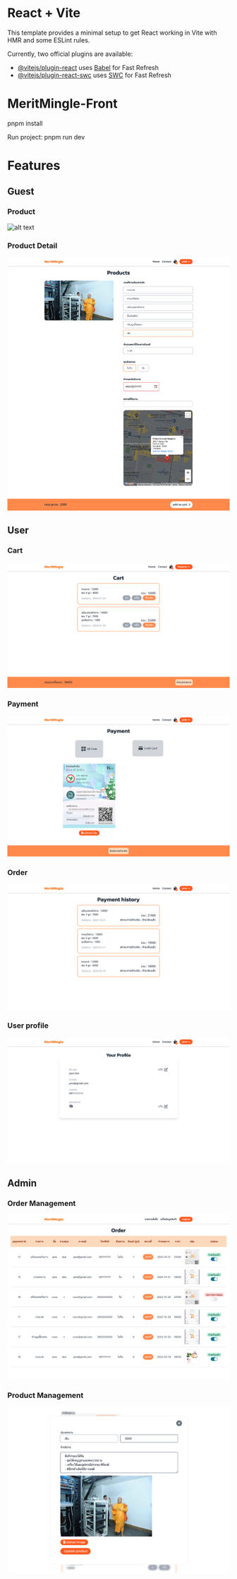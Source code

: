 # React + Vite

This template provides a minimal setup to get React working in Vite with HMR and some ESLint rules.

Currently, two official plugins are available:

- [@vitejs/plugin-react](https://github.com/vitejs/vite-plugin-react/blob/main/packages/plugin-react/README.md) uses [Babel](https://babeljs.io/) for Fast Refresh
- [@vitejs/plugin-react-swc](https://github.com/vitejs/vite-plugin-react-swc) uses [SWC](https://swc.rs/) for Fast Refresh
# MeritMingle-Front
pnpm install

Run project: pnpm run dev


# Features

## Guest

### Product
![alt text](/src/assets/previews/meritmingle_home.png)

### Product Detail
![alt text](/src/assets/previews/meritmingle_product.png)

## User

### Cart
![alt text](/src/assets/previews/meritmingle_cart.png)

### Payment
![alt text](/src/assets/previews/meritmingle_qr.png)

### Order
![alt text](/src/assets/previews/meritmingle_order.png)

### User profile
![alt text](/src/assets/previews/meritmingle_profile.png)

## Admin

### Order Management
![alt text](/src/assets/previews/meritmingle_admin.png)


### Product Management
![alt text](/src/assets/previews/meritmingle_edit_modal.png)
